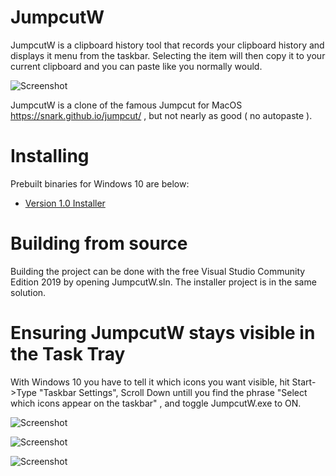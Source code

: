 # JumpcutW

JumpcutW is a clipboard history tool that records your clipboard history and displays it menu from the taskbar.  Selecting the item will then copy it to your current clipboard and you can paste like you normally would.

![Screenshot](https://github.com/qorrect/JumpcutW/blob/main/Assets/screenshot.png?raw=true)

JumpcutW is a clone of the famous Jumpcut for MacOS https://snark.github.io/jumpcut/ , but not nearly as good ( no autopaste ).

# Installing

Prebuilt binaries for Windows 10 are below:
 - [Version 1.0 Installer](https://github.com/qorrect/JumpcutW/blob/main/Binaries/JumpcutWInstaller.msi?raw=true)

# Building from source
Building the project can be done with the free Visual Studio Community Edition 2019 by opening JumpcutW.sln.  The installer project is in the same solution. 


# Ensuring JumpcutW stays visible in the Task Tray

With Windows 10 you have to tell it which icons you want visible, hit Start->Type "Taskbar Settings", Scroll Down untill you find the phrase "Select which icons appear on the taskbar" , and toggle JumpcutW.exe to ON.

![Screenshot](https://github.com/qorrect/JumpcutW/blob/main/Assets/toolbar1.png?raw=true)

![Screenshot](https://github.com/qorrect/JumpcutW/blob/main/Assets/toolbar2.png?raw=true)

![Screenshot](https://github.com/qorrect/JumpcutW/blob/main/Assets/toolbar3.png?raw=true)

